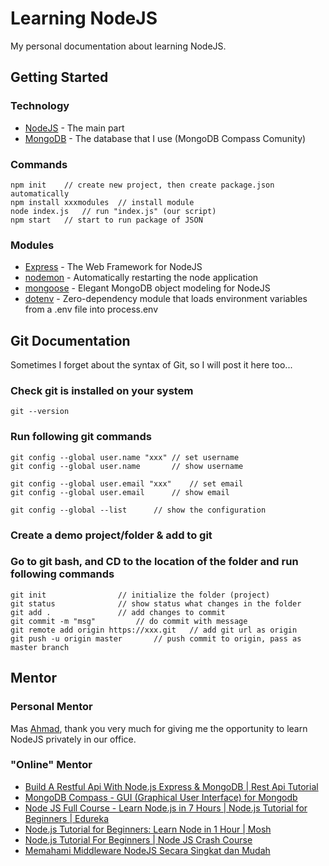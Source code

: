 # Learning NodeJS

My personal documentation about learning NodeJS.

## Getting Started

### Technology

- [NodeJS](https://nodejs.org/en/) - The main part
- [MongoDB](https://www.mongodb.com/) - The database that I use (MongoDB Compass Comunity)

### Commands

```
npm init    // create new project, then create package.json automatically
npm install xxxmodules  // install module
node index.js   // run "index.js" (our script)
npm start   // start to run package of JSON
```

### Modules

- [Express](https://expressjs.com/) - The Web Framework for NodeJS
- [nodemon](https://www.npmjs.com/package/nodemon) - Automatically restarting the node application
- [mongoose](https://mongoosejs.com/) - Elegant MongoDB object modeling for NodeJS
- [dotenv](https://www.npmjs.com/package/dotenv) - Zero-dependency module that loads environment variables from a .env file into process.env

## Git Documentation

Sometimes I forget about the syntax of Git, so I will post it here too...

### Check git is installed on your system

```
git --version
```

### Run following git commands

```
git config --global user.name "xxx"	// set username
git config --global user.name		// show username

git config --global user.email "xxx"	// set email
git config --global user.email		// show email

git config --global --list		// show the configuration
```

### Create a demo project/folder & add to git

### Go to git bash, and CD to the location of the folder and run following commands

```
git init				// initialize the folder (project)
git status				// show status what changes in the folder
git add .				// add changes to commit
git commit -m "msg"			// do commit with message
git remote add origin https://xxx.git 	// add git url as origin
git push -u origin master		// push commit to origin, pass as master branch
```

## Mentor

### Personal Mentor

Mas [Ahmad](https://github.com/198cad), thank you very much for giving me the opportunity to learn NodeJS privately in our office.

### "Online" Mentor

- [Build A Restful Api With Node.js Express & MongoDB | Rest Api Tutorial](https://youtu.be/vjf774RKrLc)
- [MongoDB Compass - GUI (Graphical User Interface) for Mongodb](https://youtu.be/OuXMFV49138)
- [Node JS Full Course - Learn Node.js in 7 Hours | Node.js Tutorial for Beginners | Edureka](https://youtu.be/JnvKXcSI7yk)
- [Node.js Tutorial for Beginners: Learn Node in 1 Hour | Mosh](https://youtu.be/TlB_eWDSMt4)
- [Node.js Tutorial For Beginners | Node JS Crash Course](https://youtu.be/zQRrXTSkvfw)
- [Memahami Middleware NodeJS Secara Singkat dan Mudah](https://medium.com/easyread/memahami-middleware-nodejs-secara-singkat-dan-mudah-di-pahami-c34e4e087e88)
